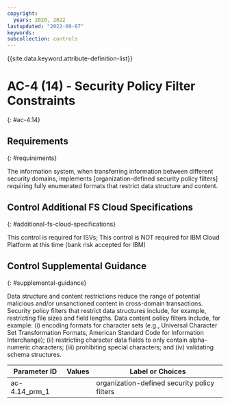 ```yaml
---
copyright:
  years: 2020, 2022
lastupdated: "2022-09-07"
keywords: 
subcollection: controls
---
```



{{site.data.keyword.attribute-definition-list}}


# AC-4 (14) - Security Policy Filter Constraints
{: #ac-4.14}

## Requirements
{: #requirements}

The information system, when transferring information between different security domains, implements [organization-defined security policy filters] requiring fully enumerated formats that restrict data structure and content.

## Control Additional FS Cloud Specifications
{: #additional-fs-cloud-specifications}

This control is required for ISVs; This control is NOT required for IBM Cloud Platform at this time (bank risk accepted for IBM)

## Control Supplemental Guidance
{: #supplemental-guidance}

Data structure and content restrictions reduce the range of potential malicious and/or unsanctioned content in cross-domain transactions. Security policy filters that restrict data structures include, for example, restricting file sizes and field lengths. Data content policy filters include, for example: (i) encoding formats for character sets (e.g., Universal Character Set Transformation Formats, American Standard Code for Information Interchange); (ii) restricting character data fields to only contain alpha-numeric characters; (iii) prohibiting special characters; and (iv) validating schema structures.

| Parameter ID | Values | Label or Choices |
|---|---|---|
| ac-4.14_prm_1 |  | organization-defined security policy filters |


